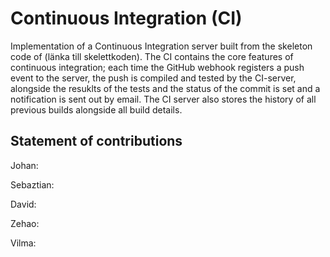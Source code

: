 # Continuous Integration (CI)

Implementation of a Continuous Integration server built from the skeleton code of (länka till skelettkoden). The CI contains the core features of continuous integration; each time the GitHub webhook registers a push event to the server, the push is compiled and tested by the CI-server, alongside the resuklts of the tests and the status of the commit is set and a notification is sent out by email. The CI server also stores the history of all previous builds alongside all build details. 



## Statement of contributions

Johan: 

Sebaztian: 

David:

Zehao: 

Vilma: 
